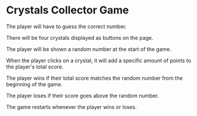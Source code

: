 # Crystals Collector Game

The player will have to guess the correct number.  

There will be four crystals displayed as buttons on the page.

The player will be shown a random number at the start of the game.

When the player clicks on a crystal, it will add a specific amount of points to the player's total score.

The player wins if their total score matches the random number from the beginning of the game.

The player loses if their score goes above the random number.

The game restarts whenever the player wins or loses.
